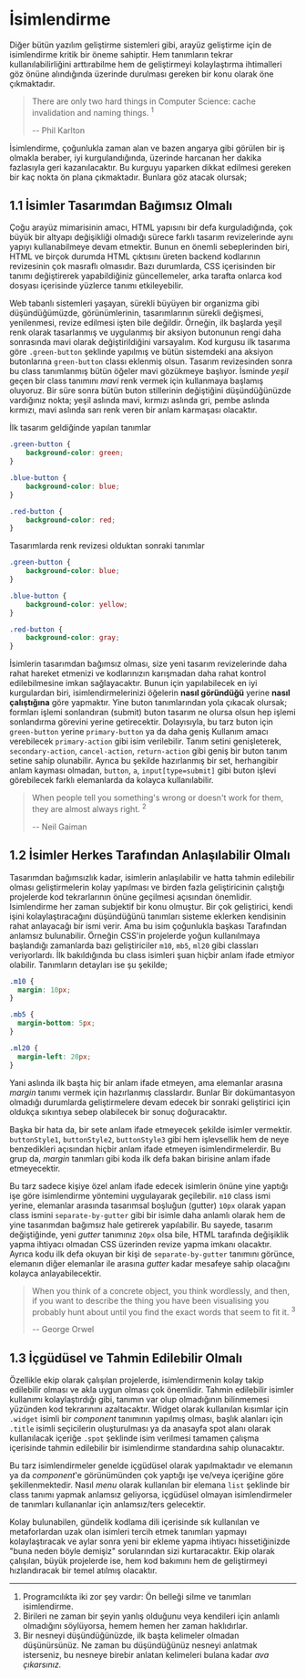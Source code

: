 # İsimlendirme
Diğer bütün yazılım geliştirme sistemleri gibi, arayüz geliştirme için de isimlendirme kritik bir öneme sahiptir. Hem tanımların tekrar kullanılabilirliğini arttırabilme hem de geliştirmeyi kolaylaştırma ihtimalleri göz önüne alındığında üzerinde durulması gereken bir konu olarak öne çıkmaktadır.

> There are only two hard things in Computer Science: cache invalidation and naming things. <sup>1</sup>
>
> -- Phil Karlton

İsimlendirme, çoğunlukla zaman alan ve bazen angarya gibi görülen bir iş olmakla beraber, iyi kurgulandığında, üzerinde harcanan her dakika fazlasıyla geri kazanılacaktır. Bu kurguyu yaparken dikkat edilmesi gereken bir kaç nokta ön plana çıkmaktadır. Bunlara göz atacak olursak;

## 1.1 İsimler Tasarımdan Bağımsız Olmalı
Çoğu arayüz mimarisinin amacı, HTML yapısını bir defa kurguladığında, çok büyük bir altyapı değişikliği olmadığı sürece farklı tasarım revizelerinde aynı yapıyı kullanabilmeye devam etmektir. Bunun en önemli sebeplerinden biri, HTML ve birçok durumda HTML çıktısını üreten backend kodlarının revizesinin çok masraflı olmasıdır. Bazı durumlarda, CSS içerisinden bir tanımı değiştirerek yapabildiğiniz güncellemeler, arka tarafta onlarca kod dosyası içerisinde yüzlerce tanımı etkileyebilir. 

Web tabanlı sistemleri yaşayan, sürekli büyüyen bir organizma gibi düşündüğümüzde, görünümlerinin, tasarımlarının sürekli değişmesi, yenilenmesi, revize edilmesi işten bile değildir. Örneğin, ilk başlarda yeşil renk olarak tasarlanmış ve uygulanmış bir aksiyon butonunun rengi daha sonrasında mavi olarak değiştirildiğini varsayalım. Kod kurgusu ilk tasarıma göre `.green-button` şeklinde yapılmış ve bütün sistemdeki ana aksiyon butonlarına `green-button` classı eklenmiş olsun. Tasarım revizesinden sonra bu class tanımlanmış bütün öğeler mavi gözükmeye başlıyor. İsminde _yeşil_ geçen bir class tanımını _mavi_ renk vermek için kullanmaya başlamış oluyoruz. Bir süre sonra bütün buton stillerinin değiştiğini düşündüğünüzde vardığınız nokta; yeşil aslında mavi, kırmızı aslında gri, pembe aslında kırmızı, mavi aslında sarı renk veren bir anlam karmaşası olacaktır. 

İlk tasarım geldiğinde yapılan tanımlar
``` css
.green-button {
	background-color: green;
}

.blue-button {
	background-color: blue;
}

.red-button {
	background-color: red;
}
```

Tasarımlarda renk revizesi olduktan sonraki tanımlar
``` css
.green-button {
	background-color: blue;
}

.blue-button {
	background-color: yellow;
}

.red-button {
	background-color: gray;
}
```

İsimlerin tasarımdan bağımsız olması, size yeni tasarım revizelerinde daha rahat hareket etmenizi ve kodlarınızın karışmadan daha rahat kontrol edilebilmesine imkan sağlayacaktır. Bunun için yapılabilecek en iyi kurgulardan biri, isimlendirmelerinizi öğelerin __nasıl göründüğü__ yerine __nasıl çalıştığına__ göre yapmaktır. Yine buton tanımlarından yola çıkacak olursak; formları işlemi sonlandıran (submit) buton tasarım ne olursa olsun hep işlemi sonlandırma görevini yerine getirecektir. Dolayısıyla, bu tarz buton için `green-button` yerine `primary-button` ya da daha geniş Kullanım amacı verebilecek `primary-action` gibi isim verilebilir. Tanım setini genişleterek, `secondary-action`, `cancel-action`, `return-action` gibi geniş bir buton tanım setine sahip olunabilir. Ayrıca bu şekilde hazırlanmış bir set, herhangibir anlam kayması olmadan, `button`, `a`, `input[type=submit]` gibi buton işlevi görebilecek farklı elemanlarda da kolayca kullanılabilir. 

> When people tell you something's wrong or doesn't work for them, they are almost always right. <sup>2</sup>
>
> -- Neil Gaiman

## 1.2 İsimler Herkes Tarafından Anlaşılabilir Olmalı
Tasarımdan bağımsızlık kadar, isimlerin anlaşılabilir ve hatta tahmin edilebilir olması geliştirmelerin kolay yapılması ve birden fazla geliştiricinin çalıştığı projelerde kod tekrarlarının önüne geçilmesi açısından önemlidir. Isimlendirme her zaman subjektif bir konu olmuştur. Bir çok geliştirici, kendi işini kolaylaştıracağını düşündüğünü tanımları sisteme eklerken kendisinin rahat anlayacağı bir ismi verir. Ama bu isim çoğunlukla başkası Tarafından anlamsız bulunabilir. Örneğin CSS'in projelerde yoğun kullanılmaya başlandığı zamanlarda bazı geliştiriciler `m10`, `mb5`, `ml20` gibi classları veriyorlardı. İlk bakıldığında bu class isimleri şuan hiçbir anlam ifade etmiyor olabilir. Tanımların detayları ise şu şekilde;

```css
.m10 { 
  margin: 10px;
}

.mb5 {
  margin-bottom: 5px;
}

.ml20 {
  margin-left: 20px;
}
```

Yani aslında ilk başta hiç bir anlam ifade etmeyen, ama elemanlar arasına _margin_ tanımı vermek için hazırlanmış classlardır. Bunlar Bir dokümantasyon olmadığı durumlarda geliştirmelere devam edecek bir sonraki geliştirici için oldukça sıkıntıya sebep olabilecek bir sonuç doğuracaktır. 

Başka bir hata da, bir sete anlam ifade etmeyecek şekilde isimler vermektir. `buttonStyle1`, `buttonStyle2`, `buttonStyle3` gibi hem işlevsellik hem de neye benzedikleri açısından hiçbir anlam ifade etmeyen isimlendirmelerdir. Bu grup da, _margin_ tanımları gibi koda ilk defa bakan birisine anlam ifade etmeyecektir. 

Bu tarz sadece kişiye özel anlam ifade edecek isimlerin önüne yine yaptığı işe göre isimlendirme yöntemini uygulayarak geçilebilir. `m10` class ismi yerine, elemanlar arasında tasarımsal boşluğun (gutter) `10px` olarak yapan class ismini `separate-by-gutter` gibi bir isimle daha anlamlı olarak hem de yine tasarımdan bağımsız hale getirerek yapılabilir. Bu sayede, tasarım değiştiğinde, yeni _gutter_ tanımınız `20px` olsa bile, HTML tarafında değişiklik yapma ihtiyacı olmadan CSS üzerinden revize yapma imkanı olacaktır. Ayrıca kodu ilk defa okuyan bir kişi de `separate-by-gutter` tanımını görünce, elemanın diğer elemanlar ile arasına _gutter_ kadar mesafeye sahip olacağını kolayca anlayabilecektir. 

> When you think of a concrete object, you think wordlessly, and then, if you want to describe the thing you have been visualising you probably hunt about until you find the exact words that seem to fit it. <sup>3</sup>
>
> -- George Orwel

## 1.3 İçgüdüsel ve Tahmin Edilebilir Olmalı
Özellikle ekip olarak çalışılan projelerde, isimlendirmenin kolay takip edilebilir olması ve akla uygun olması çok önemlidir. Tahmin edilebilir isimler kullanımı kolaylaştırdığı gibi, tanımın var olup olmadığının bilinmemesi yüzünden kod tekrarınını azaltacaktır. Widget olarak kullanılan kısımlar için `.widget` isimli bir _component_ tanımının yapılmış olması, başlık alanları için `.title` isimli seçicilerin oluşturulması ya da anasayfa spot alanı olarak kullanılacak içeriğe `.spot` şeklinde isim verilmesi tamamen çalışma içerisinde tahmin edilebilir bir isimlendirme standardına sahip olunacaktır.

Bu tarz isimlendirmeler genelde içgüdüsel olarak yapılmaktadır ve elemanın ya da _component_'e görünümünden çok yaptığı işe ve/veya içeriğine göre şekillenmektedir. Nasıl _menu_ olarak kullanılan bir elemana `list` şeklinde bir class tanımı yapmak anlamsız geliyorsa, içgüdüsel olmayan isimlendirmeler de tanımları kullananlar için anlamsız/ters gelecektir.

Kolay bulunabilen, gündelik kodlama dili içerisinde sık kullanılan ve metaforlardan uzak olan isimleri tercih etmek tanımları yapmayı kolaylaştıracak ve aylar sonra yeni bir ekleme yapma ihtiyacı hissetiğinizde "buna neden böyle demişiz" sorularından sizi kurtaracaktır. Ekip olarak çalışılan, büyük projelerde ise, hem kod bakımını hem de geliştirmeyi hızlandıracak bir temel atılmış olacaktır.

---

1. <span name="fn-1" id="fn-1">Programcılıkta iki zor şey vardır: Ön belleği silme ve tanımları isimlendirme.</span>
2. Birileri ne zaman bir şeyin yanlış olduğunu veya kendileri için anlamlı olmadığını söylüyorsa, hemem hemen her zaman haklıdırlar.
3. Bir nesneyi düşündüğünüzde, ilk başta kelimeler olmadan düşünürsünüz. Ne zaman bu düşündüğünüz nesneyi anlatmak isterseniz, bu nesneye birebir anlatan kelimeleri bulana kadar _ava çıkarsınız._ 
